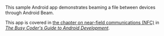 This sample Android app demonstrates
beaming a file between devices through Android Beam.

This app is covered in 
[the chapter on near-field communications (NFC)](https://commonsware.com/Android/previews/nfc)
in [*The Busy Coder's Guide to Android Development*](https://commonsware.com/Android/).


